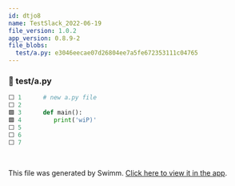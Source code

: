 ```yaml
---
id: dtjo8
name: TestSlack_2022-06-19
file_version: 1.0.2
app_version: 0.8.9-2
file_blobs:
  test/a.py: e3046eecae07d26804ee7a5fe672353111c04765
---
```


<!-- NOTE-swimm-snippet: the lines below link your snippet to Swimm -->
### 📄 test/a.py
```python
⬜ 1      # new a.py file
⬜ 2      
🟩 3      def main():
🟩 4         print('wiP)'
⬜ 5       
⬜ 6      
⬜ 7      
```

<br/>

This file was generated by Swimm. [Click here to view it in the app](https://swimm-web-app.web.app/repos/Z2l0aHViJTNBJTNBdGVzdC1naXRodWItYXBwJTNBJTNBc3dpbW1pbw==/docs/dtjo8).